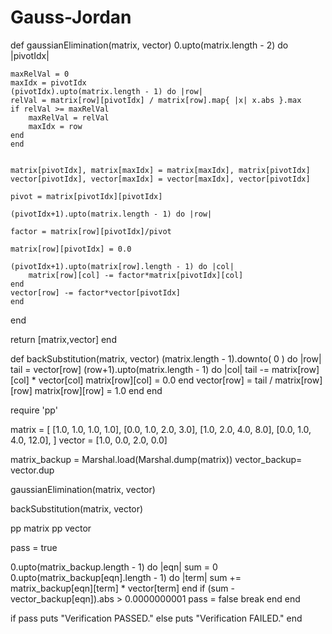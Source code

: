 # Gauss-Jordan
def gaussianElimination(matrix, vector)
0.upto(matrix.length - 2) do |pivotIdx|

    maxRelVal = 0
    maxIdx = pivotIdx
    (pivotIdx).upto(matrix.length - 1) do |row|
    relVal = matrix[row][pivotIdx] / matrix[row].map{ |x| x.abs }.max
    if relVal >= maxRelVal
        maxRelVal = relVal
        maxIdx = row
    end
    end

   
    matrix[pivotIdx], matrix[maxIdx] = matrix[maxIdx], matrix[pivotIdx]
    vector[pivotIdx], vector[maxIdx] = vector[maxIdx], vector[pivotIdx]

    pivot = matrix[pivotIdx][pivotIdx]
    
    (pivotIdx+1).upto(matrix.length - 1) do |row|
    
    factor = matrix[row][pivotIdx]/pivot

    matrix[row][pivotIdx] = 0.0
    
    (pivotIdx+1).upto(matrix[row].length - 1) do |col|
        matrix[row][col] -= factor*matrix[pivotIdx][col]
    end
    vector[row] -= factor*vector[pivotIdx]
    end
end

return [matrix,vector]
end


def backSubstitution(matrix, vector)
(matrix.length - 1).downto( 0 ) do |row|
    tail = vector[row]
    (row+1).upto(matrix.length - 1) do |col|
    tail -= matrix[row][col] * vector[col]
    matrix[row][col] = 0.0
    end
    vector[row] = tail / matrix[row][row]
    matrix[row][row] = 1.0
end
end


require 'pp'


matrix =
[
    [1.0, 1.0, 1.0, 1.0],
    [0.0, 1.0, 2.0, 3.0],
    [1.0, 2.0, 4.0, 8.0],
    [0.0, 1.0, 4.0, 12.0],
]
vector = [1.0, 0.0, 2.0, 0.0]


matrix_backup = Marshal.load(Marshal.dump(matrix))
vector_backup= vector.dup


gaussianElimination(matrix, vector)

backSubstitution(matrix, vector)


pp matrix
pp vector


pass = true

0.upto(matrix_backup.length - 1) do  |eqn|
sum = 0
0.upto(matrix_backup[eqn].length - 1) do |term|
    sum += matrix_backup[eqn][term] * vector[term]
end
if (sum - vector_backup[eqn]).abs > 0.0000000001
    pass = false
    break
end
end

if pass
puts "Verification PASSED."
else
puts "Verification FAILED."
end

